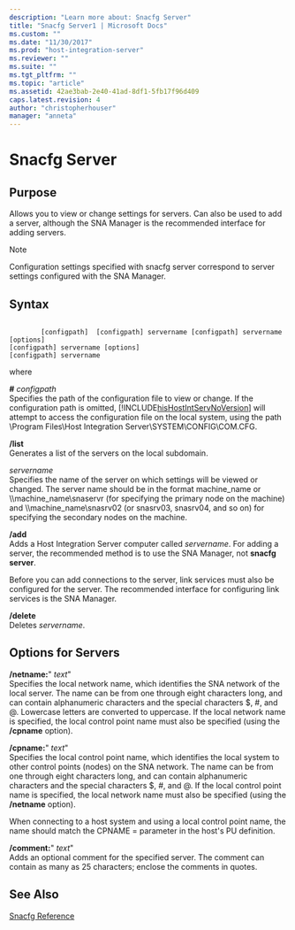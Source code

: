 ```yaml
---
description: "Learn more about: Snacfg Server"
title: "Snacfg Server1 | Microsoft Docs"
ms.custom: ""
ms.date: "11/30/2017"
ms.prod: "host-integration-server"
ms.reviewer: ""
ms.suite: ""
ms.tgt_pltfrm: ""
ms.topic: "article"
ms.assetid: 42ae3bab-2e40-41ad-8df1-5fb17f96d409
caps.latest.revision: 4
author: "christopherhouser"
manager: "anneta"
---
```

# Snacfg Server
## Purpose  
 Allows you to view or change settings for servers. Can also be used to add a server, although the SNA Manager is the recommended interface for adding servers.  
  
> [!NOTE]
>  Configuration settings specified with snacfg server correspond to server settings configured with the SNA Manager.  
  
## Syntax  
  
```  
  
        [configpath]  [configpath] servername [configpath] servername [options]  
[configpath] servername [options]  
[configpath] servername  
```  
  
 where  
  
 **#** *configpath*  
 Specifies the path of the configuration file to view or change. If the configuration path is omitted, [!INCLUDE[hisHostIntServNoVersion](../includes/hishostintservnoversion-md.md)] will attempt to access the configuration file on the local system, using the path \Program Files\Host Integration Server\SYSTEM\CONFIG\COM.CFG.  
  
 **/list**  
 Generates a list of the servers on the local subdomain.  
  
 *servername*  
 Specifies the name of the server on which settings will be viewed or changed. The server name should be in the format machine_name or \\\machine_name\snaservr (for specifying the primary node on the machine) and \\\machine_name\snasrv02 (or snasrv03, snasrv04, and so on) for specifying the secondary nodes on the machine.  
  
 **/add**  
 Adds a Host Integration Server computer called *servername*. For adding a server, the recommended method is to use the SNA Manager, not **snacfg server**.  
  
 Before you can add connections to the server, link services must also be configured for the server. The recommended interface for configuring link services is the SNA Manager.  
  
 **/delete**  
 Deletes *servername*.  
  
## Options for Servers  
 **/netname:**" *text*"  
 Specifies the local network name, which identifies the SNA network of the local server. The name can be from one through eight characters long, and can contain alphanumeric characters and the special characters $, #, and @. Lowercase letters are converted to uppercase. If the local network name is specified, the local control point name must also be specified (using the **/cpname** option).  
  
 **/cpname:**" *text*"  
 Specifies the local control point name, which identifies the local system to other control points (nodes) on the SNA network. The name can be from one through eight characters long, and can contain alphanumeric characters and the special characters $, #, and @. If the local control point name is specified, the local network name must also be specified (using the **/netname** option).  
  
 When connecting to a host system and using a local control point name, the name should match the CPNAME = parameter in the host's PU definition.  
  
 **/comment:**" *text*"  
 Adds an optional comment for the specified server. The comment can contain as many as 25 characters; enclose the comments in quotes.  
  
## See Also  
 [Snacfg Reference](../core/snacfg-reference2.md)
